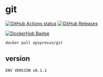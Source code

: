 # git

[![GitHub Actions status](https://github.com/opspresso/git/workflows/Build-Push/badge.svg)](https://github.com/opspresso/git/actions)
[![GitHub Releases](https://img.shields.io/github/release/opspresso/git.svg)](https://github.com/opspresso/git/releases)

[![DockerHub Badge](http://dockeri.co/image/opspresso/git)](https://hub.docker.com/r/opspresso/git/)

```bash
docker pull opspresso/git
```

## version

```
ENV VERSION v0.1.1
```

